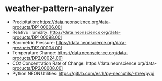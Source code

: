 # weather-pattern-analyzer
* Precipitation: https://data.neonscience.org/data-products/DP1.00006.001
* Relative Humidity: https://data.neonscience.org/data-products/DP1.00098.001
* Barometric Pressure: https://data.neonscience.org/data-products/DP1.00004.001
* Temperature Change: https://data.neonscience.org/data-products/DP2.00024.001
* CO2 Concentration Rate of Change: https://data.neonscience.org/data-products/DP2.00008.001
* Python NEON Utilities: https://gitlab.com/esrh/py-neonutils/-/tree/pypi
